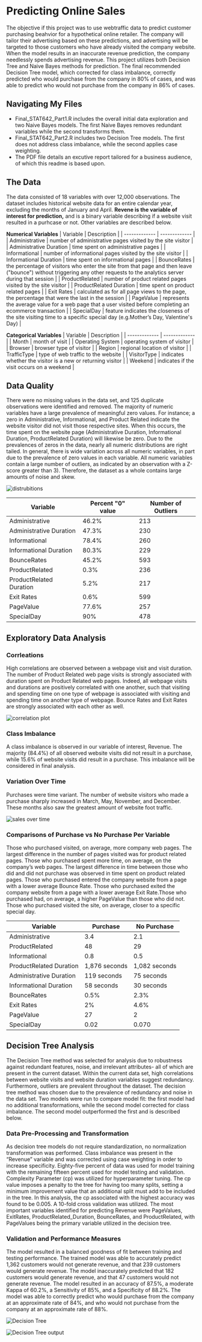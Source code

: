 # Predicting Online Sales

The objective if this project was to use webtraffic data to predict customer purchasing beahvior for a hypothetical online retailer. The company will tailor their advertising based on these predictions, and advertising will be targeted to those customers who have already visited the company website. When the model results in an inaccurate revenue prediction, the company needlessly spends advertising revenue. This project utilizes both Decision Tree and Naive Bayes methods for prediction. The final recommended Decision Tree model, which corrected for class imbalance, correctly predicted who would purchase from the company in 80% of cases, and was able to predict who would not purchase from the company in 86% of cases.

## Navigating My Files

* Final_STAT642_Part1.R includes the overall initial data exploration and two Naive Bayes models. The first Naive Bayes removes redundant variables while the second transforms them. 
* Final_STAT642_Part2.R includes two Decision Tree models. The first does not address class imbalance, while the second applies case weighting. 
* The PDF file details an excutive report tailored for a business audience, of which this readme is based upon.

## The Data

The data consisted of 18 variables with over 12,000 observations. The dataset includes historical website data for an entire calendar year, excluding the months of January and April. **Revene is the variable of interest for prediction,** and is a binary variable describing if a website visit resulted in a purhcase or not. Other variables are described below.

**Numerical Variables**
| Variable  | Description |
| ------------- | ------------- |
| Administrative | number of administrative pages visited by the site visitor  |
| Administrative Duration  | time spent on administrative pages  |
| Informational | number of informational pages visited by the site visitor |
| Informational Duration | time spent on informational pages |
| BounceRates | the percentage of visitors who enter the site from that page and then leave ("bounce") without triggering any other requests to the analytics server during that session |
| ProductRelated  | number of product related pages visited by the site visitor |
| ProductRelated Duration | time spent on product related pages |
| Exit Rates | calculated as for all page views to the page, the percentage that were the last in the session |
| PageValue | represents the average value for a web page that a user visited before completing an ecommerce transaction |
| SpecialDay | feature indicates the closeness of the site visiting time to a specific special day (e.g.Mother’s Day, Valentine's Day) |

**Categorical Variables**
| Variable  | Description |
| ------------- | ------------- |
| Month | month of visit  |
| Operating System | operating system of visitor  |
| Browser	 | browser type of visitor  |
| Region | regional location of visitor  |
| TrafficType | type of web traffic to the website  |
| VisitorType | indicates whether the visitor is a new or returning visitor  |
| Weekend	 | indicates if the visit occurs on a weekend   |

## Data Quality

There were no missing values in the data set, and 125 duplicate observations were identified and removed. The majority of numeric variables have a large prevalence of meaningful zero values. For instance; a zero in Administrative, Informational, and Product Related indicate the website visitor did not visit those respective sites. When this occurs, the time spent on the website page (Administrative Duration, Informational Duration, ProductRelated Duration) will likewise be zero. Due to the prevalences of zeros in the data, nearly all numeric distributions are right tailed. In general, there is wide variation across all numeric variables, in part due to the prevalence of zero values in each variable. All numeric variables contain a large number of outliers, as indicated by an observation with a  Z-score greater than 3). Therefore, the dataset as a whole contains large amounts of noise and skew.

![distrubitions](https://github.com/JaclynGlosson/Predicting_Online_Sales/blob/150e7de0120d638488200fcb59eb1c94c9985e86/readme_images/image8.png)

| Variable  | Percent "0" value | Number of Outliers |
| ------------- | ------------- | ------------- |
| Administrative | 46.2%  | 213 |
| Administrative Duration | 47.3% | 230 |
| Informational | 78.4% | 260 |
| Informational Duration | 80.3% | 229 |
| BounceRates | 45.2% | 593 |
| ProductRelated | 0.3% | 236 |
| ProductRelated Duration | 5.2% | 217 |
| Exit Rates | 0.6% | 599 |
| PageValue | 77.6% | 257 |
| SpecialDay | 90% | 478 |


## Exploratory Data Analysis

### Corrleations
High correlations are observed between a webpage visit and visit duration. The number of Product Related web page visits is strongly associated with duration spent on Product Related web pages. Indeed, all webpage visits and durations are positively correlated with one another, such that visiting and spending time on one type of webpage is associated with visiting and spending time on another type of webpage. Bounce Rates and Exit Rates are strongly associated with each other as well.

![correlation plot](https://github.com/JaclynGlosson/Predicting_Online_Sales/blob/8b92e47e75cba94b7a911915f12c3aa740bc61d8/readme_images/image6.png)


### Class Imbalance 
A class imbalance is observed in our variable of interest, Revenue. The majority (84.4%) of all observed website visits did not result in a purchase, while 15.6% of website visits did result in a purchase. This imbalance will be considered in final analysis.

### Variation Over Time
Purchases were time variant. The number of website visitors who made a purchase sharply increased in March, May, November, and December. These months also saw the greatest amount of website foot traffic.

![sales over time](https://github.com/JaclynGlosson/Predicting_Online_Sales/blob/8b92e47e75cba94b7a911915f12c3aa740bc61d8/readme_images/image10.png)

### Comparisons of Purchase vs No Purchase Per Variable
Those who purchased visited, on average, more company web pages. The largest difference in the number of pages visited was for product related pages. Those who purchased spent more time, on average, on the company’s web pages. The largest difference in time between those who did and did not purchase was observed in time spent on product related pages. Those who purchased entered the company website from a page with a lower average Bounce Rate. Those who purchased exited the company website from a page with a lower average Exit Rate.Those who purchased had, on average, a higher PageValue than those who did not. Those who purchased visited the site, on average, closer to a specific special day.

| Variable  | Purchase | No Purchase |
| ------------- | ------------- | ------------- |
| Administrative | 3.4 | 2.1 |
| ProductRelated | 48 | 29 |
| Informational | 0.8 | 0.5 |
| ProductRelated Duration | 1,876 seconds| 1,082 seconds |
| Administrative Duration | 119 seconds | 75 seconds |
| Informational Duration | 58 seconds| 30 seconds |
| BounceRates | 0.5% | 2.3% |
| Exit Rates | 2% | 4.6% |
| PageValue | 27 | 2 |
| SpecialDay | 0.02 | 0.070 |

## Decision Tree Analysis
The Decision Tree method was selected for analysis due to robustness against redundant features, noise, and irrelevant attributes- all of which are present in the current dataset. Within the current data set, high correlations between website visits and website duration variables suggest redundancy. Furthermore, outliers are prevalent throughout the dataset. The decision tree method was chosen due to the prevalence of redundancy and noise in the data set. Two models were run to compare model fit: the first model had no additional transformations, while the second model corrected for class imbalance. The second model outperformed the first and is described below.

### Data Pre-Processing and Transformation
As decision tree models do not require standardization, no normalization transformation was performed. Class imbalance was present in the “Revenue” variable and was corrected using case weighting in order to increase specificity. Eighty-five percent of data was used for model training with the remaining fifteen percent used for model testing and validation. Complexity Parameter (cp) was utilized for hyperparameter tuning. The cp value imposes a penalty to the tree for having too many splits, setting a minimum improvement value that an additional split must add to be included in the tree. In this analysis, the cp associated with the highest accuracy was found to be 0.005. A 10-fold cross validation was utilized. The most important variables identified for predicting Revenue were PageValues, ExitRates, ProductRelated_Duration, BounceRates, and ProductRelated, with PageValues being the primary variable utilized in the decision tree.

### Validation and Performance Measures
The model resulted in a balanced goodness of fit between training and testing performance. The trained model was able to accurately predict 1,362 customers would not generate revenue, and that 239 customers would generate revenue. The model inaccurately predicted that 182 customers would generate revenue, and that 47 customers would not generate revenue. The model resulted in an accuracy of 87.5%, a moderate Kappa of 60.2%, a Sensitivity of 85%, and a Specificity of 88.2%. The model was able to correctly predict who would purchase from the company at an approximate rate of 84%, and who would not purchase from the company at an approximate rate of 88%.

![Decision Tree](https://github.com/JaclynGlosson/Predicting_Online_Sales/blob/235d37a50cdc5689bc80960a4b456c43e35c8377/readme_images/image3.png)

![Decision Tree output](https://github.com/JaclynGlosson/Predicting_Online_Sales/blob/1342de8bc664d72ba88d864a2e798fdbe5ade18c/readme_images/image11.png)
